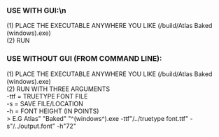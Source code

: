 ### USE WITH GUI:\n
   (1) PLACE THE EXECUTABLE ANYWHERE YOU LIKE (/build/Atlas Baked (windows).exe) <br/>
   (2) RUN <br/>
### USE WITHOUT GUI (FROM COMMAND LINE):
   (1) PLACE THE EXECUTABLE ANYWHERE YOU LIKE (/build/Atlas Baked (windows).exe) <br/>
   (2) RUN WITH THREE ARGUMENTS <br/>
       -ttf = TRUETYPE FONT FILE <br/>
       -s   = SAVE FILE/LOCATION <br/>
       -h   = FONT HEIGHT (IN POINTS) <br/>
       > E.G Atlas" "Baked" "^(windows^).exe -ttf"/../truetype font.ttf" -s"/../output.font" -h"72"

